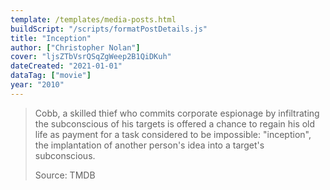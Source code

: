 ```yaml
---
template: /templates/media-posts.html
buildScript: "/scripts/formatPostDetails.js"
title: "Inception"
author: ["Christopher Nolan"]
cover: "ljsZTbVsrQSqZgWeep2B1QiDKuh"
dateCreated: "2021-01-01"
dataTag: ["movie"]
year: "2010"
---
```


> Cobb, a skilled thief who commits corporate espionage by infiltrating the subconscious of his targets is offered a chance to regain his old life as payment for a task considered to be impossible: "inception", the implantation of another person's idea into a target's subconscious.
>
> Source: TMDB
